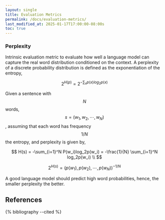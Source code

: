 ```yaml
---
layout: single
title: Evaluation Metrics
permalink: /docs/evaluation-metrics/
last_modified_at: 2025-01-17T17:00:00-08:00s
toc: true
---
```



### Perplexity

Intrinsic evaluation metric to evaluate how well a language model can capture the real word distribution conditioned on the context. A perplexity of a discrete probability distribution  is defined as the exponentiation of the entropy,

$$
2^{H(p)} = 2^{-\sum_x p(x)log_2p(x)}
$$

Given a sentence with $$N$$ words, $$s = (w_1, w_2, \cdots, w_N)$$, assuming that each word has frequency $$1/N$$ the entropy, and perplexity is given by,

$$
H(s) = -\sum_{i=1}^N P(w_i)log_2p(w_i) = -\frac{1}{N} \sum_{i=1}^N log_2p(w_i) \\
$$

$$
2^{H(s)} = (p(w_1), p(w_2), \cdots, p(w_N))^{-1/N}
$$

 A good language model should predict high word probabilities, hence, the smaller perplexity the better. 


## References

{% bibliography --cited %}